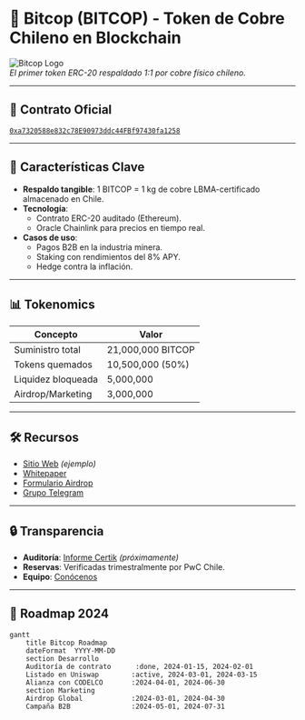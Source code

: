 # 🚀 Bitcop (BITCOP) - Token de Cobre Chileno en Blockchain

![Bitcop Logo](bitcop-logo.png)  
*El primer token ERC-20 respaldado 1:1 por cobre físico chileno.*

---

## 🔗 Contrato Oficial
[`0xa7320588e832c78E90973ddc44FBf97430fa1258`](https://etherscan.io/address/0xa7320588e832c78E90973ddc44FBf97430fa1258)

---

## 🌟 Características Clave
- **Respaldo tangible**: 1 BITCOP = 1 kg de cobre LBMA-certificado almacenado en Chile.
- **Tecnología**: 
  - Contrato ERC-20 auditado (Ethereum).
  - Oracle Chainlink para precios en tiempo real.
- **Casos de uso**:
  - Pagos B2B en la industria minera.
  - Staking con rendimientos del 8% APY.
  - Hedge contra la inflación.

---

## 📊 Tokenomics
| **Concepto**         | **Valor**           |
|----------------------|---------------------|
| Suministro total     | 21,000,000 BITCOP   |
| Tokens quemados      | 10,500,000 (50%)    |
| Liquidez bloqueada   | 5,000,000           |
| Airdrop/Marketing    | 3,000,000           |

---

## 🛠️ Recursos
- [Sitio Web](https://bitcop.cl) *(ejemplo)*
- [Whitepaper](whitepaper.md)
- [Formulario Airdrop](https://bit.ly/AirdropBitcop)
- [Grupo Telegram](https://t.me/bitcop_es)

---

## 🔒 Transparencia
- **Auditoría**: [Informe Certik](audit/certik.pdf) *(próximamente)*
- **Reservas**: Verificadas trimestralmente por PwC Chile.
- **Equipo**: [Conócenos](TEAM.md)

---

## 🚀 Roadmap 2024
```mermaid
gantt
    title Bitcop Roadmap
    dateFormat  YYYY-MM-DD
    section Desarrollo
    Auditoría de contrato      :done, 2024-01-15, 2024-02-01
    Listado en Uniswap        :active, 2024-03-01, 2024-03-15
    Alianza con CODELCO       :2024-04-01, 2024-06-30
    section Marketing
    Airdrop Global            :2024-03-01, 2024-04-30
    Campaña B2B               :2024-05-01, 2024-07-31
